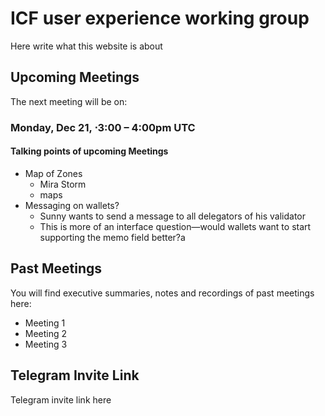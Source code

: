 # ICF user experience working group
Here write what this website is about

## Upcoming Meetings
The next meeting will be on:
### Monday, Dec 21, ⋅3:00 – 4:00pm UTC

#### Talking points of upcoming Meetings

* Map of Zones
  * Mira Storm
  * maps
* Messaging on wallets?
  * Sunny wants to send a message to all delegators of his validator
  * This is more of an interface question—would wallets want to start supporting the memo field better?a

## Past Meetings
You will find executive summaries, notes and recordings of past meetings here:
* Meeting 1
* Meeting 2
* Meeting 3


## Telegram Invite Link
Telegram invite link here
